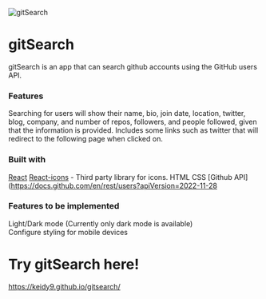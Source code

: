 ![gitSearch](https://user-images.githubusercontent.com/108159052/208324274-f850ed68-0ee9-4047-b23a-5cb4d8ff97bd.png)

# gitSearch

gitSearch is an app that can search github accounts using the GitHub users API.


### Features

Searching for users will show their name, bio, join date, location, twitter, blog, company, and number of repos, followers, and people followed, given that the information is provided. 
Includes some links such as twitter that will redirect to the following page when clicked on.

### Built with

[React](https://reactjs.org/)
[React-icons](https://react-icons.github.io/react-icons/) - Third party library for icons.
HTML
CSS
[Github API](https://docs.github.com/en/rest/users?apiVersion=2022-11-28

### Features to be implemented

Light/Dark mode (Currently only dark mode is available)  
Configure styling for mobile devices


# Try gitSearch here!
https://keidy9.github.io/gitsearch/
